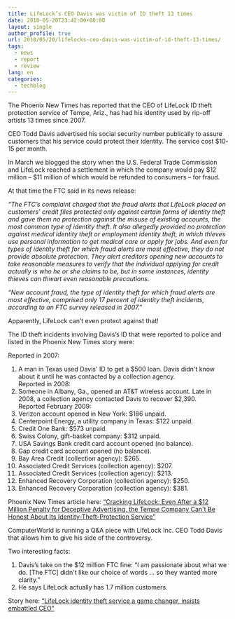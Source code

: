 ```yaml
---
title: LifeLock’s CEO Davis was victim of ID theft 13 times
date: 2010-05-20T23:42:00+00:00
layout: single
author_profile: true
url: 2010/05/20/lifelocks-ceo-davis-was-victim-of-id-theft-13-times/
tags:
  - news
  - report
  - review
lang: en
categories: 
  - techblog
---
```

The Phoenix New Times has reported that the CEO of LifeLock ID theft protection service of Tempe, Ariz., has had his identity used by rip-off artists 13 times since 2007.

CEO Todd Davis advertised his social security number publically to assure customers that his service could protect their identity. The service cost $10-15 per month.

In March we blogged the story when the U.S. Federal Trade Commission and LifeLock reached a settlement in which the company would pay $12 million – $11 million of which would be refunded to consumers – for fraud.

At that time the FTC said in its news release:

_“The FTC’s complaint charged that the fraud alerts that LifeLock placed on customers’ credit files protected only against certain forms of identity theft and gave them no protection against the misuse of existing accounts, the most common type of identity theft. It also allegedly provided no protection against medical identity theft or employment identity theft, in which thieves use personal information to get medical care or apply for jobs. And even for types of identity theft for which fraud alerts are most effective, they do not provide absolute protection. They alert creditors opening new accounts to take reasonable measures to verify that the individual applying for credit actually is who he or she claims to be, but in some instances, identity thieves can thwart even reasonable precautions._

_“New account fraud, the type of identity theft for which fraud alerts are most effective, comprised only 17 percent of identity theft incidents, according to an FTC survey released in 2007.”_

Apparently, LifeLock can’t even protect against that!

The ID theft incidents involving Davis’s ID that were reported to police and listed in the Phoenix New Times story were:

Reported in 2007:  
1. A man in Texas used Davis' ID to get a $500 loan. Davis didn't know about it until he was contacted by a collection agency.  
Reported in 2008:  
2. Someone in Albany, Ga., opened an AT&T wireless account. Late in 2008, a collection agency contacted Davis to recover $2,390.  
Reported February 2009:  
3. Verizon account opened in New York: $186 unpaid.  
4. Centerpoint Energy, a utility company in Texas: $122 unpaid.  
5. Credit One Bank: $573 unpaid.  
6. Swiss Colony, gift-basket company: $312 unpaid.  
7. USA Savings Bank credit card account opened (no balance).  
8. Gap credit card account opened (no balance).  
9. Bay Area Credit (collection agency): $265.  
10. Associated Credit Services (collection agency): $207.  
11. Associated Credit Services (collection agency): $213.  
12. Enhanced Recovery Corporation (collection agency): $250.  
13. Enhanced Recovery Corporation (collection agency): $381.

Phoenix New Times article here: [“Cracking LifeLock: Even After a $12 Million Penalty for Deceptive Advertising, the Tempe Company Can't Be Honest About Its Identity-Theft-Protection Service”](http://www.phoenixnewtimes.com/2010-05-13/news/cracking-life-lock-even-after-a-12-million-penalty-for-deceptive-advertising-the-tempe-company-can-t-be-honest-about-its-identity-theft-protection-service/)

ComputerWorld is running a Q&A piece with LifeLock Inc. CEO Todd Davis that allows him to give his side of the controversy.

Two interesting facts:

1. Davis’s take on the $12 million FTC fine: “I am passionate about what we do. [The FTC] didn't like our choice of words … so they wanted more clarity.”  
2. He says LifeLock actually has 1.7 million customers.

Story here: [“LifeLock identity theft service a game changer, insists embattled CEO”](http://www.computerworld.com/s/article/9177003/LifeLock_identity_theft_service_a_game_changer_insists_embattled_CEO?taxonomyId=82&pageNumber=3)